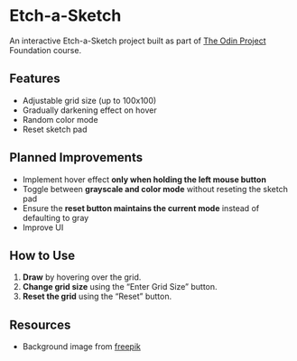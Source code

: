 # Etch-a-Sketch

An interactive Etch-a-Sketch project built as part of [The Odin Project](https://www.theodinproject.com/) Foundation course.

## Features

- Adjustable grid size (up to 100x100)
- Gradually darkening effect on hover
- Random color mode
- Reset sketch pad

## Planned Improvements

- Implement hover effect **only when holding the left mouse button**
- Toggle between **grayscale and color mode** without reseting the sketch pad
- Ensure the **reset button maintains the current mode** instead of defaulting to gray
- Improve UI

## How to Use

1. **Draw** by hovering over the grid.
2. **Change grid size** using the “Enter Grid Size” button.
3. **Reset the grid** using the “Reset” button.

## Resources

- Background image from [freepik](https://www.freepik.com/free-photo/top-view-decorative-confetti-with-copy-space_5585649.htm#fromView=search&page=1&position=40&uuid=f4999faa-f633-42c9-baa4-197b69a844d5&query=Website+Background+fun)
